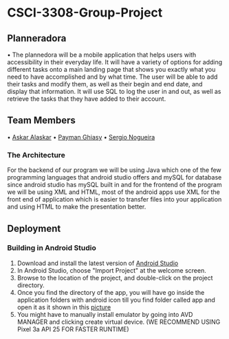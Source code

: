 # CSCI-3308-Group-Project

## Planneradora
• The plannedora will be a mobile application that helps
users with accessibility in their everyday life. It will have a variety of options for
adding different tasks onto a main landing page that shows you exactly what you
need to have accomplished and by what time. The user will be able to add their
tasks and modify them, as well as their begin and end date, and display that
information. It will use SQL to log the user in and out, as well as retrieve the
tasks that they have added to their account.


## Team Members
  • [Askar Alaskar](https://github.com/moal2839)
  • [Payman Ghiasy](https://github.com/paimang)
  • [Sergio Nogueira](https://github.com/seno7509)
  
### The Architecture 
For the backend of our program we will be using
Java which one of the few programming languages that android studio offers and
mySQL for database since android studio has mySQL built in and for the
frontend of the program we will be using XML and HTML, most of the android
apps use XML for the front end of application which is easier to transfer files into
your application and using HTML to make the presentation better.

## Deployment

### Building in Android Studio

1. Download and install the latest version of [Android Studio](https://developer.android.com/studio)
2. In Android Studio, choose "Import Project" at the welcome screen.
3. Browse to the location of the project, and double-click on the project directory.
4. Once you find the directory of the app, you will have go inside the application folders with android icon till you find folder called app and open it as it shown in this [picture](https://ibb.co/0jP1xDs)
5. You might have to manually install emulator by going into AVD MANAGER and clicking create virtual device. (WE RECOMMEND USING Pixel 3a API 25 FOR FASTER RUNTIME)
